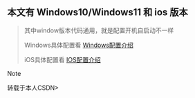 ## 本文有 Windows10/Windows11 和 ios 版本

> 其中window版本代码通用，就是配置开机自启动不一样
> 
> Windows具体配置看 [Windows配置介绍](./README-Windows.md)
> 
> iOS具体配置看 [IOS配置介绍](./README-IOS.md)

> [!NOTE]
>
> 转载于本人CSDN>

